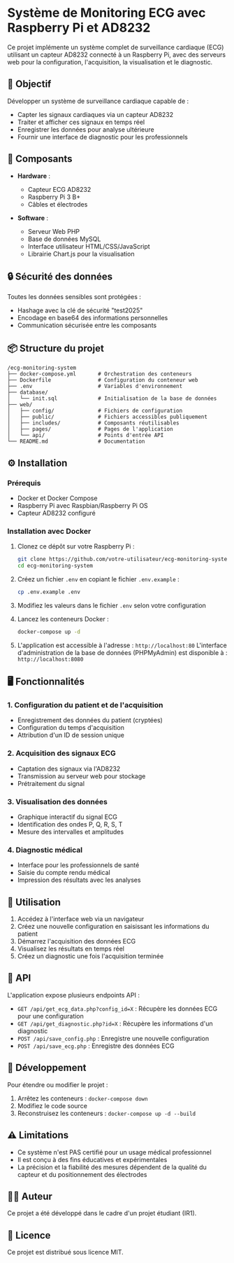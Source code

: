 # Système de Monitoring ECG avec Raspberry Pi et AD8232

Ce projet implémente un système complet de surveillance cardiaque (ECG) utilisant un capteur AD8232 connecté à un Raspberry Pi, avec des serveurs web pour la configuration, l'acquisition, la visualisation et le diagnostic.

## 🎯 Objectif

Développer un système de surveillance cardiaque capable de :
- Capter les signaux cardiaques via un capteur AD8232
- Traiter et afficher ces signaux en temps réel
- Enregistrer les données pour analyse ultérieure
- Fournir une interface de diagnostic pour les professionnels

## 🧩 Composants

- **Hardware** :
  - Capteur ECG AD8232
  - Raspberry Pi 3 B+
  - Câbles et électrodes
  
- **Software** :
  - Serveur Web PHP
  - Base de données MySQL
  - Interface utilisateur HTML/CSS/JavaScript
  - Librairie Chart.js pour la visualisation

## 🔒 Sécurité des données

Toutes les données sensibles sont protégées :
- Hashage avec la clé de sécurité "test2025"
- Encodage en base64 des informations personnelles
- Communication sécurisée entre les composants

## 📦 Structure du projet

```
/ecg-monitoring-system
├── docker-compose.yml       # Orchestration des conteneurs
├── Dockerfile               # Configuration du conteneur web
├── .env                     # Variables d'environnement
├── database/
│   └── init.sql             # Initialisation de la base de données
├── web/
│   ├── config/              # Fichiers de configuration
│   ├── public/              # Fichiers accessibles publiquement
│   ├── includes/            # Composants réutilisables
│   ├── pages/               # Pages de l'application
│   └── api/                 # Points d'entrée API
└── README.md                # Documentation
```

## ⚙️ Installation

### Prérequis

- Docker et Docker Compose
- Raspberry Pi avec Raspbian/Raspberry Pi OS
- Capteur AD8232 configuré

### Installation avec Docker

1. Clonez ce dépôt sur votre Raspberry Pi :
   ```bash
   git clone https://github.com/votre-utilisateur/ecg-monitoring-system.git
   cd ecg-monitoring-system
   ```

2. Créez un fichier `.env` en copiant le fichier `.env.example` :
   ```bash
   cp .env.example .env
   ```

3. Modifiez les valeurs dans le fichier `.env` selon votre configuration

4. Lancez les conteneurs Docker :
   ```bash
   docker-compose up -d
   ```

5. L'application est accessible à l'adresse : `http://localhost:80`
   L'interface d'administration de la base de données (PHPMyAdmin) est disponible à : `http://localhost:8080`

## 🖥️ Fonctionnalités

### 1. Configuration du patient et de l'acquisition

- Enregistrement des données du patient (cryptées)
- Configuration du temps d'acquisition
- Attribution d'un ID de session unique

### 2. Acquisition des signaux ECG

- Captation des signaux via l'AD8232
- Transmission au serveur web pour stockage
- Prétraitement du signal

### 3. Visualisation des données

- Graphique interactif du signal ECG
- Identification des ondes P, Q, R, S, T
- Mesure des intervalles et amplitudes

### 4. Diagnostic médical

- Interface pour les professionnels de santé
- Saisie du compte rendu médical
- Impression des résultats avec les analyses

## 🚀 Utilisation

1. Accédez à l'interface web via un navigateur
2. Créez une nouvelle configuration en saisissant les informations du patient
3. Démarrez l'acquisition des données ECG
4. Visualisez les résultats en temps réel
5. Créez un diagnostic une fois l'acquisition terminée

## 🔌 API

L'application expose plusieurs endpoints API :

- `GET /api/get_ecg_data.php?config_id=X` : Récupère les données ECG pour une configuration
- `GET /api/get_diagnostic.php?id=X` : Récupère les informations d'un diagnostic
- `POST /api/save_config.php` : Enregistre une nouvelle configuration
- `POST /api/save_ecg.php` : Enregistre des données ECG

## 🔧 Développement

Pour étendre ou modifier le projet :

1. Arrêtez les conteneurs : `docker-compose down`
2. Modifiez le code source
3. Reconstruisez les conteneurs : `docker-compose up -d --build`

## ⚠️ Limitations

- Ce système n'est PAS certifié pour un usage médical professionnel
- Il est conçu à des fins éducatives et expérimentales
- La précision et la fiabilité des mesures dépendent de la qualité du capteur et du positionnement des électrodes

## 👨‍💻 Auteur

Ce projet a été développé dans le cadre d'un projet étudiant (IR1).

## 📄 Licence

Ce projet est distribué sous licence MIT. 